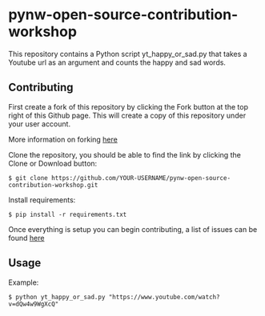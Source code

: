 # pynw-open-source-contribution-workshop

This repository contains a Python script yt_happy_or_sad.py that takes a Youtube url as an argument and counts the happy and sad words.

Contributing
------------
First create a fork of this repository by clicking the Fork button at the top right of this Github page. This will create a copy of this repository under your user account.

More information on forking [here](https://help.github.com/articles/fork-a-repo/)

Clone the repository, you should be able to find the link by clicking the Clone or Download button:

    $ git clone https://github.com/YOUR-USERNAME/pynw-open-source-contribution-workshop.git
    
Install requirements:

    $ pip install -r requirements.txt

Once everything is setup you can begin contributing, a list of issues can be found [here](https://github.com/c-rhodes/pynw-open-source-contribution-workshop/issues)

Usage
-----
Example:
  
    $ python yt_happy_or_sad.py "https://www.youtube.com/watch?v=dQw4w9WgXcQ"
